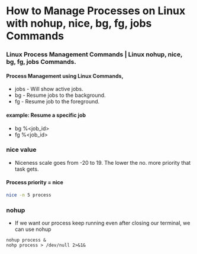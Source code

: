 # How to Manage Processes on Linux with nohup, nice, bg, fg, jobs Commands

### Linux Process Management Commands | Linux nohup, nice, bg, fg, jobs Commands.

#### Process Management using Linux Commands,

* jobs - Will show active jobs.
* bg - Resume jobs to the background.
* fg - Resume job to the foreground.

#### example: Resume a specific job
* bg %<job_id>
* fg %<job_id>

### nice value
* Niceness scale goes from -20 to 19. The lower the no. more priority that task gets.
#### Process priority = nice 
```bash
nice -n 5 process
```
### nohup
* If we want our process keep running even after closing our terminal, we can use nohup
```
nohup process &
nohp process > /dev/null 2>&1&
```
